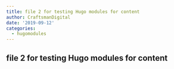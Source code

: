 ```yaml
---
title: file 2 for testing Hugo modules for content
author: CraftsmanDigital
date: '2019-09-12'
categories:
  - hugomodules
---
```


## file 2 for testing Hugo modules for content
